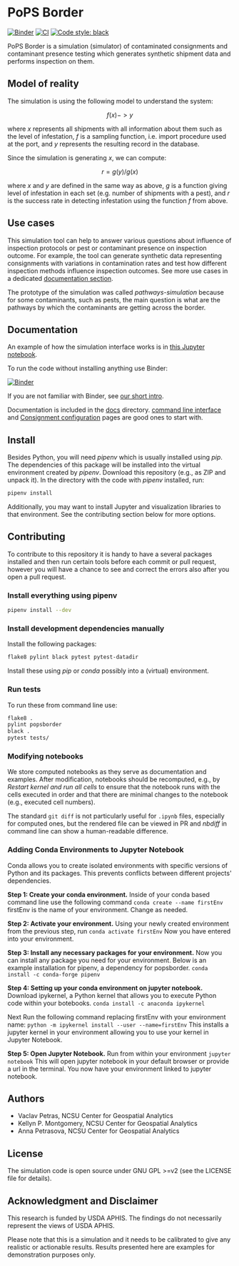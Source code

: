 # PoPS Border

[![Binder](https://mybinder.org/badge_logo.svg)](https://mybinder.org/v2/gh/ncsu-landscape-dynamics/popsborder/main?urlpath=lab/tree/examples/notebooks/basic_with_command_line.ipynb)
[![CI](https://github.com/ncsu-landscape-dynamics/popsborder/workflows/CI/badge.svg)](https://github.com/ncsu-landscape-dynamics/popsborder/actions/workflows/ci.yml)
[![Code style: black](https://img.shields.io/badge/code%20style-black-000000.svg)](https://github.com/psf/black)

PoPS Border is a simulation (simulator) of contaminated consignments and
contaminant presence testing which generates synthetic shipment data and
performs inspection on them.

## Model of reality

The simulation is using the following model to understand the system:

```math
f(x) -> y
```

where _x_ represents all shipments with all information about them
such as the level of infestation, _f_ is a sampling function,
i.e. import procedure used at the port,
and _y_ represents the resulting record in the database.

Since the simulation is generating _x_, we can compute:

```math
r = g(y) / g(x)
```

where _x_ and _y_ are defined in the same way as above,
_g_ is a function giving level of infestation in each set
(e.g. number of shipments with a pest),
and _r_ is the success rate in detecting infestation
using the function _f_ from above.

## Use cases

This simulation tool can help to answer various questions about influence
of inspection protocols or pest or contaminant presence on inspection outcome.
For example, the tool can generate synthetic data representing consignments
with variations in contamination rates and test how different inspection
methods influence inspection outcomes.
See more use cases in a dedicated [documentation section](docs/use_cases.md).

The prototype of the simulation was called _pathways-simulation_ because
for some contaminants, such as pests, the main question is what
are the pathways by which the contaminants are getting across the border.

## Documentation

An example of how the simulation interface works is in
[this Jupyter notebook](examples/notebooks/basic_with_command_line.ipynb).

To run the code without installing anything use Binder:

[![Binder](https://mybinder.org/badge_logo.svg)](https://mybinder.org/v2/gh/ncsu-landscape-dynamics/popsborder/main?urlpath=lab/tree/examples/notebooks/basic_with_command_line.ipynb)

If you are not familiar with Binder, see
[our short intro](docs/binder.md).

Documentation is included in the [docs](docs/) directory.
[command line interface](docs/cli.md)
and [Consignment configuration](docs/consignments.md)
pages are good ones to start with.

## Install

Besides Python, you will need _pipenv_ which is usually installed using _pip_.
The dependencies of this package will be installed into the virtual environment
created by _pipenv_. Download this repository (e.g., as ZIP and unpack it).
In the directory with the code with _pipenv_ installed, run:

```sh
pipenv install
```

Additionally, you may want to install Jupyter and visualization libraries
to that environment. See the contributing section below for more options.

## Contributing

To contribute to this repository it is handy to have a several packages
installed and then run certain tools before each commit or pull request,
however you will have a chance to see and correct the errors also after
you open a pull request.

### Install everything using pipenv

```sh
pipenv install --dev
```

### Install development dependencies manually

Install the following packages:

```sh
flake8 pylint black pytest pytest-datadir
```

Install these using _pip_ or _conda_ possibly into a (virtual)
environment.

### Run tests

To run these from command line use:

```sh
flake8 .
pylint popsborder
black .
pytest tests/
```

### Modifying notebooks

We store computed notebooks as they serve as documentation and
examples.
After modification, notebooks should be recomputed, e.g., by
_Restart kernel and run all cells_ to ensure that the notebook runs
with the cells executed in order and that there are minimal changes
to the notebook (e.g., executed cell numbers).

The standard `git diff` is not particularly useful for `.ipynb` files,
especially for computed ones, but the rendered file can be viewed in PR
and _nbdiff_ in command line can show a human-readable difference.

### Adding Conda Environments to Jupyter Notebook

 Conda allows you to create isolated environments with specific 
 versions of Python and its packages. This prevents conflicts between 
 different projects' dependencies.

**Step 1: Create your conda environment.**
Inside of your conda based command line use the following command
`conda create --name firstEnv`
firstEnv is the name of your environment. Change as needed.

**Step 2: Activate your environment.**
Using your newly created environment from the previous step, run
`conda activate firstEnv`
Now you have entered into your environment.

**Step 3: Install any necessary packages for your environment.**
Now you can install any package you need for your environment.
Below is an example installation for pipenv, a dependency for
popsborder.
`conda install -c conda-forge pipenv`

**Step 4: Setting up your conda environment on jupyter notebook.**
Download ipykernel, a Python kernel that allows you to execute
Python code within your botebooks.
`conda install -c anaconda ipykernel`

Next Run the following command replacing firstEnv with your
environment name:
`python -m ipykernel install --user --name=firstEnv`
This installs a jupyter kernel in your environment allowing you to
use your kernel in Jupyter Notebook.

**Step 5: Open Jupyter Notebook.**
Run from within your environment
`jupyter notebook`
This will open jupyter notebook in your default browser or provide
a url in the terminal. You now have your environment linked to
jupyter notebook.

## Authors

- Vaclav Petras, NCSU Center for Geospatial Analytics
- Kellyn P. Montgomery, NCSU Center for Geospatial Analytics
- Anna Petrasova, NCSU Center for Geospatial Analytics

## License

The simulation code is open source under GNU GPL >=v2
(see the LICENSE file for details).

## Acknowledgment and Disclaimer

This research is funded by USDA APHIS. The findings do not necessarily
represent the views of USDA APHIS.

Please note that this is a simulation and it needs to be calibrated
to give any realistic or actionable results. Results presented here
are examples for demonstration purposes only.
